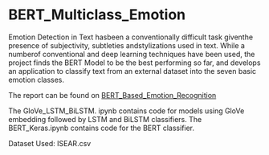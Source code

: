 # BERT_Multiclass_Emotion
Emotion Detection in Text hasbeen a conventionally difficult task giventhe presence of subjectivity, subtleties andstylizations used in text. While a numberof  conventional  and  deep  learning  techniques have been used, the project finds the BERT Model to be the best performing so far, and develops an application to classify text from an external dataset into the seven basic emotion classes.

The report can be found on [BERT_Based_Emotion_Recognition](https://github.com/aimanh22/BERT_Multiclass_Emotion/blob/main/BERT_Based_Emotion_Recognition.pdf)

The GloVe_LSTM_BiLSTM. ipynb contains code for models using GloVe embedding followed by LSTM and BiLSTM classifiers. The BERT_Keras.ipynb contains code for the BERT classifier.

Dataset Used: ISEAR.csv
